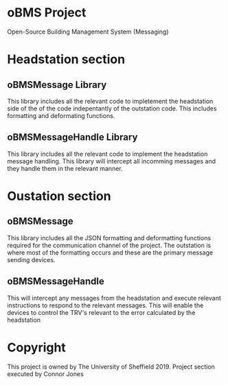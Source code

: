 # oBMS Project
Open-Source Building Management System (Messaging)

# Headstation section
## oBMSMessage Library
This library includes all the relevant code to impletement the headstation side of the of the code indepentantly of the outstation code.
This includes formatting and deformating functions.

## oBMSMessageHandle Library 
This library includes all the relevant code to implement the headstation message handling. This library will intercept all incomming messages and they handle them in the relevant manner.

# Oustation section
## oBMSMessage
This library includes all the JSON formatting and deformatting functions required for the communication channel of the project.
The outstation is where most of the formatting occurs and these are the primary message sending devices.

## oBMSMessageHandle 
This will intercept any messages from the headstation and execute relevant instructions to respond to the relevant messages. This will enable the devices to control the TRV's relevant to the error calculated by the headstation

# Copyright 
This project is owned by The University of Sheffield 2019.
Project section executed by Connor Jones

